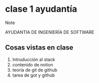 # clase 1 ayudantía

>[!NOTE]
AYUDANTIA DE INGENIERÍA DE SOFTWARE

## Cosas vistas en clase

1. Intruducción al stack
2. contenido de notion
3. teoría de git de github
4. tarea de got y github
